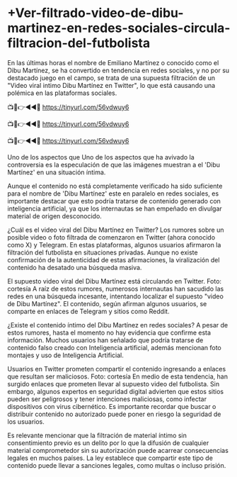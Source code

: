 # +Ver-filtrado-video-de-dibu-martinez-en-redes-sociales-circula-filtracion-del-futbolista

En las últimas horas el nombre de Emiliano Martínez o conocido como el Dibu Martínez, se ha convertido en tendencia en redes sociales, y no por su destacado juego en el campo, se trata de una supuesta filtración de un "Video viral intimo Dibu Martínez en Twitter", lo que está causando una polémica en las plataformas sociales.


📺📱👉◄◄🔴 https://tinyurl.com/56vdwuy6

📺📱👉◄◄🔴 https://tinyurl.com/56vdwuy6

📺📱👉◄◄🔴 https://tinyurl.com/56vdwuy6



Uno de los aspectos que Uno de los aspectos que ha avivado la controversia es la especulación de que las imágenes muestran a el 'Dibu Martínez' en una situación íntima.

Aunque el contenido no está completamente verificado ha sido suficiente para el nombre de 'Dibu Martínez' este en paralelo en redes sociales, es importante destacar que esto podría tratarse de contenido generado con inteligencia artificial, ya que los internautas se han empeñado en divulgar material de origen desconocido.

¿Cuál es el video viral del Dibu Martínez en Twitter?
Los rumores sobre un posible video o foto filtrada de comenzaron en Twitter (ahora conocido como X) y Telegram. En estas plataformas, algunos usuarios afirmaron la filtración del futbolista en situaciones privadas. Aunque no existe confirmación de la autenticidad de estas afirmaciones, la viralización del contenido ha desatado una búsqueda masiva.

El supuesto video viral del Dibu Martínez está circulando en Twitter. Foto: cortesía
A raíz de estos rumores, numerosos internautas han sacudido las redes en una búsqueda incesante, intentando localizar el supuesto "video de Dibu Martínez". El contenido, según afirman algunos usuarios, se comparte en enlaces de Telegram y sitios como Reddit.

¿Existe el contenido íntimo del Dibu Martínez en redes sociales?
A pesar de estos rumores, hasta el momento no hay evidencia que confirme esta información. Muchos usuarios han señalado que podría tratarse de contenido falso creado con Inteligencia artificial, además mencionan foto montajes y uso de Inteligencia Artificial.

Usuarios en Twitter prometen compartir el contenido ingresando a enlaces que resultan ser maliciosos. Foto: cortesía
En medio de esta tendencia, han surgido enlaces que prometen llevar al supuesto video del futbolista. Sin embargo, algunos expertos en seguridad digital advierten que estos sitios pueden ser peligrosos y tener intenciones maliciosas, como infectar dispositivos con virus cibernético. Es importante recordar que buscar o distribuir contenido no autorizado puede poner en riesgo la seguridad de los usuarios.

Es relevante mencionar que la filtración de material íntimo sin consentimiento previo es un delito por lo que la difusión de cualquier material comprometedor sin su autorización puede acarrear consecuencias legales en muchos países. La ley establece que compartir este tipo de contenido puede llevar a sanciones legales, como multas o incluso prisión.
